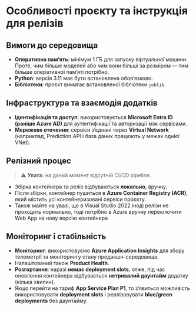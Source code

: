 # Особливості проєкту та інструкція для релізів

## Вимоги до середовища

- **Оперативна памʼять**: мінімум 1 ГБ для запуску віртуальної машини. Проте, чим більше моделей або чим вони більші за розміром — тим більше оперативної памʼяті потрібно.
- **Python**: версія 3.11 має бути встановлена обовʼязково.
- **Бібліотеки**: проєкт вимагає встановленої бібліотеки `joblib`.

## Інфраструктура та взаємодія додатків

- **Ідентифікація та доступ**: використовується **Microsoft Entra ID (раніше Azure AD)** для аутентифікації та авторизації між сервісами.
- **Мережеве оточення**: сервіси зʼєднані через **Virtual Network** (наприклад, Prediction API і база даних працюють у межах однієї VNet).

## Релізний процес

> ⚠️ **Увага:** на даний момент відсутній CI/CD pipeline.

- Збірка контейнера та реліз відбуваються **локально**, вручну.
- Після збірки, контейнер пушиться в **Azure Container Registry (ACR)**, який містить усі контейнеризовані сервіси проєкту.
- Також майте на увазі, що в Visual Studio 2022 іноді релізи не проходять нормально, тоді потрібно в Azure вручну переключити Web App на нову версію контейнера

## Моніторинг і стабільність

- **Моніторинг**: використовуємо **Azure Application Insights** для збору телеметрії та моніторингу стану продакшн-середовища.
- Налаштований також **Product Health**.
- **Розгортання**: наразі **немає deployment slots**, отже, під час оновлення контейнера відбувається **нетривалий даунтайм** додатку (кілька хвилин).
- Якщо перейти на тариф **App Service Plan P1**, то зʼявиться можливість використовувати **deployment slots** і реалізовувати **blue/green deployments** без даунтайму.